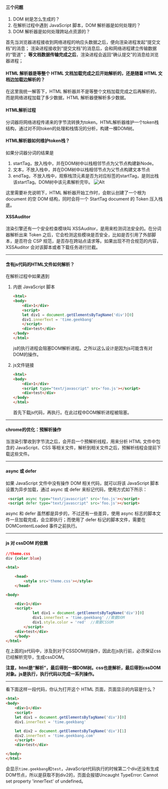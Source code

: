 #### 三个问题

1. DOM 树是怎么生成的？
2. 在解析过程中遇到 JavaScript 脚本，DOM 解析器是如何处理的？
3. DOM 解析器是如何处理跨站点资源的？


首先当浏览器进程接收到网络进程的响应头数据之后，便向渲染进程发起“提交文档”的消息；
渲染进程接收到“提交文档”的消息后，会和网络进程建立传输数据的“管道”；
**等文档数据传输完成之后**，渲染进程会返回“确认提交”的消息给浏览器进程；


#### HTML 解析器是等整个 HTML 文档加载完成之后开始解析的，还是随着 HTML 文档边加载边解析的？

在这里我统一解答下，HTML 解析器并不是等整个文档加载完成之后再解析的，而是网络进程加载了多少数据，HTML 解析器便解析多少数据。



#### HTML解析过程

分词器将网络进程传递来的字节流转换为token。HTML解析器维护一个token栈结构，通过对不同token的处理和栈情况的分析，构建一棵DOM树。


#### HTML解析器如何维护token栈？

如果分词器分词的结果是

1. startTag，放入栈中，并在DOM树中以栈相邻节点为父节点构建新Node。
2. 文本，不放入栈中，并在DOM树中以栈相邻节点为父节点构建文本节点
3. endTag，不放入栈中，观察栈顶元素是否为对应标签的startTag，是则出栈该startTag。DOM树中该元素解析完毕。
   ![Alt](https://i.loli.net/2020/10/02/jWzKlfEse9VSCy4.jpg)

这里需要补充说明下，HTML 解析器开始工作时，会默认创建了一个根为 document 的空 DOM 结构，同时会将一个 StartTag document 的 Token 压入栈底。


#### XSSAuditor

渲染引擎还有一个安全检查模块叫 XSSAuditor，是用来检测词法安全的。在分词器解析出来 Token 之后，它会检测这些模块是否安全，比如是否引用了外部脚本，是否符合 CSP 规范，是否存在跨站点请求等。如果出现不符合规范的内容，XSSAuditor 会对该脚本或者下载任务进行拦截。

---


#### 含有js代码的HTML文件如何解析？

在解析过程中如果遇到

1. 内嵌 JavaScript 脚本

   ```html
   <html>
   <body>
       <div>1</div>
       <script>
       let div1 = document.getElementsByTagName('div')[0]
       div1.innerText = 'time.geekbang'
       </script>
       <div>test</div>
   </body>
   </html>
   ```

   js的执行进程会阻塞DOM解析进程。之所以这么设计是因为js可能含有对DOM的操作。

2. js文件链接

   ```html
   <html>
   <body>
       <div>1</div>
       <script type="text/javascript" src='foo.js'></script>
       <div>test</div>
   </body>
   </html>
   ```

   首先下载js代码，再执行。在此过程中DOM解析进程被阻塞。

---

#### chrome的优化：预解析操作

当渲染引擎收到字节流之后，会开启一个预解析线程，用来分析 HTML 文件中包含的 JavaScript、CSS 等相关文件，解析到相关文件之后，预解析线程会提前下载这些文件。

---


#### async 或 defer

如果 JavaScript 文件中没有操作 DOM 相关代码，就可以将该 JavaScript 脚本设置为异步加载，通过 async 或 defer 来标记代码，使用方式如下所示：

```html
 <script async type="text/javascript" src='foo.js'></script>
 <script defer type="text/javascript" src='foo.js'></script>
```

async 和 defer 虽然都是异步的，不过还有一些差异，使用 async 标志的脚本文件一旦加载完成，会立即执行；而使用了 defer 标记的脚本文件，需要在 DOMContentLoaded 事件之前执行。

---

#### js 对 cssDOM 的依赖

```css
//theme.css
div {color:blue}
```

```html
<html>

    <head>
        <style src='theme.css'></style>
    </head>

<body>

    <div>1</div>
    <script>
            let div1 = document.getElementsByTagName('div')[0]
            div1.innerText = 'time.geekbang' //需要DOM
            div1.style.color = 'red'  //需要CSSOM
        </script>
    <div>test</div>
    </body>
</html>
```

在上面的js代码中，涉及到对于CSSDOM的操作，因此在js执行前，必须保证css已经解析完毕，生成cssDOM。



**注意，html是“解析”，最后得到一棵DOM树。css也是解析，最后得到cssDOM对象。js是执行，执行代码以完成一系列操作。**

---

看下面这样一段代码，你认为打开这个 HTML 页面，页面显示的内容是什么？

```html
<html>
<body>
    <div>1</div>
    <script>
    let div1 = document.getElementsByTagName('div')[0]
    div1.innerText = 'time.geekbang'

    let div2 = document.getElementsByTagName('div')[1]
    div2.innerText = 'time.geekbang.com'
    </script>
    <div>test</div>

</body>
</html>
```


会显示`time.geekbang`和`test`，JavaScript代码执行的时候第二个div还没有生成DOM节点，所以是获取不到div2的，页面会报错Uncaught TypeError: Cannot set property 'innerText' of undefined。




